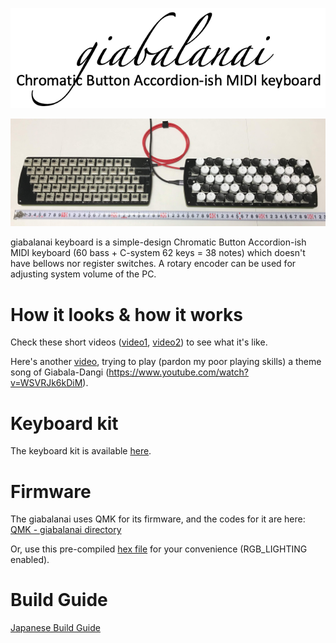 <p align=center>
<img width="700" alt="giabalanai_logo" src="https://github.com/3araht/giabalanai/blob/master/pictures/giabalanai_logo.png">
</p>

![giabalanai overview](https://github.com/3araht/giabalanai/blob/master/pictures/giabalanai_overview.jpg)

giabalanai keyboard is a simple-design Chromatic Button Accordion-ish MIDI keyboard (60 bass + C-system 62 keys = 38 notes) which doesn't have bellows nor register switches.
A rotary encoder can be used for adjusting system volume of the PC.

# How it looks & how it works
Check these short videos ([video1](https://github.com/3araht/giabalanai/blob/master/videos/giabalanai_keyboard.mp4), [video2](https://github.com/3araht/giabalanai/blob/master/videos/62buttons_38notes.mp4)) to see what it's like.

Here's another [video](https://github.com/3araht/giabalanai/blob/master/videos/giabala_dangi_ep.16_theme_song_feat.Mr.Seto.mp4), trying to play (pardon my poor playing skills) a theme song of Giabala-Dangi (https://www.youtube.com/watch?v=WSVRJk6kDiM).

# Keyboard kit
The keyboard kit is available [here](https://yushakobo.jp/product-category/keyboard/).

# Firmware

The giabalanai uses QMK for its firmware, and the codes for it are here:
[QMK - giabalanai directory](https://github.com/qmk/qmk_firmware/tree/master/keyboards/giabalanai)

Or, use this pre-compiled [hex file](https://github.com/3araht/giabalanai/blob/master/giabalanai_3araht.hex) for your convenience (RGB_LIGHTING enabled).

# Build Guide

[Japanese Build Guide](https://github.com/3araht/giabalanai/blob/master/docs/build.md)
